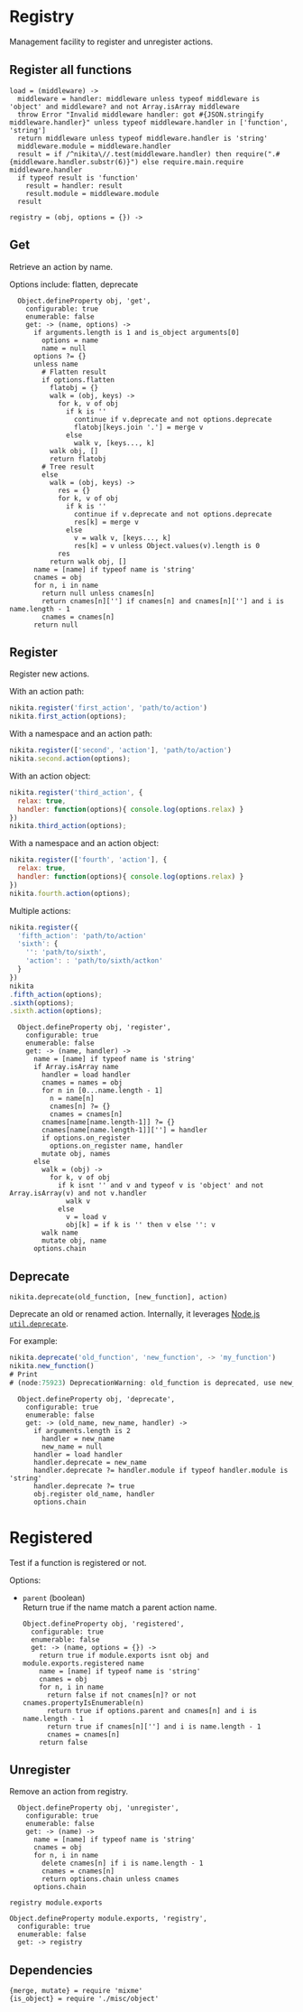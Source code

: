 
# Registry

Management facility to register and unregister actions.

## Register all functions

    load = (middleware) ->
      middleware = handler: middleware unless typeof middleware is 'object' and middleware? and not Array.isArray middleware
      throw Error "Invalid middleware handler: got #{JSON.stringify middleware.handler}" unless typeof middleware.handler in ['function', 'string']
      return middleware unless typeof middleware.handler is 'string'
      middleware.module = middleware.handler
      result = if /^nikita\//.test(middleware.handler) then require(".#{middleware.handler.substr(6)}") else require.main.require middleware.handler
      if typeof result is 'function'
        result = handler: result
        result.module = middleware.module
      result

    registry = (obj, options = {}) ->

## Get

Retrieve an action by name.

Options include: flatten, deprecate

      Object.defineProperty obj, 'get',
        configurable: true
        enumerable: false
        get: -> (name, options) ->
          if arguments.length is 1 and is_object arguments[0]
            options = name
            name = null
          options ?= {}
          unless name
            # Flatten result
            if options.flatten
              flatobj = {}
              walk = (obj, keys) ->
                for k, v of obj
                  if k is ''
                    continue if v.deprecate and not options.deprecate
                    flatobj[keys.join '.'] = merge v
                  else
                    walk v, [keys..., k]
              walk obj, []
              return flatobj
            # Tree result
            else
              walk = (obj, keys) ->
                res = {}
                for k, v of obj
                  if k is ''
                    continue if v.deprecate and not options.deprecate
                    res[k] = merge v
                  else
                    v = walk v, [keys..., k]
                    res[k] = v unless Object.values(v).length is 0
                res
              return walk obj, []
          name = [name] if typeof name is 'string'
          cnames = obj
          for n, i in name
            return null unless cnames[n]
            return cnames[n][''] if cnames[n] and cnames[n][''] and i is name.length - 1
            cnames = cnames[n]
          return null

## Register

Register new actions.

With an action path:

```javascript
nikita.register('first_action', 'path/to/action')
nikita.first_action(options);
```

With a namespace and an action path:

```javascript
nikita.register(['second', 'action'], 'path/to/action')
nikita.second.action(options);
```

With an action object:

```javascript
nikita.register('third_action', {
  relax: true,
  handler: function(options){ console.log(options.relax) }
})
nikita.third_action(options);
```

With a namespace and an action object:

```javascript
nikita.register(['fourth', 'action'], {
  relax: true,
  handler: function(options){ console.log(options.relax) }
})
nikita.fourth.action(options);
```

Multiple actions:

```javascript
nikita.register({
  'fifth_action': 'path/to/action'
  'sixth': {
    '': 'path/to/sixth',
    'action': : 'path/to/sixth/actkon'
  }
})
nikita
.fifth_action(options);
.sixth(options);
.sixth.action(options);
```

      Object.defineProperty obj, 'register',
        configurable: true
        enumerable: false
        get: -> (name, handler) ->
          name = [name] if typeof name is 'string'
          if Array.isArray name
            handler = load handler
            cnames = names = obj
            for n in [0...name.length - 1]
              n = name[n]
              cnames[n] ?= {}
              cnames = cnames[n]
            cnames[name[name.length-1]] ?= {}
            cnames[name[name.length-1]][''] = handler
            if options.on_register
              options.on_register name, handler
            mutate obj, names
          else
            walk = (obj) ->
              for k, v of obj
                if k isnt '' and v and typeof v is 'object' and not Array.isArray(v) and not v.handler
                  walk v
                else
                  v = load v
                  obj[k] = if k is '' then v else '': v
            walk name
            mutate obj, name
          options.chain

## Deprecate

`nikita.deprecate(old_function, [new_function], action)`

Deprecate an old or renamed action. Internally, it leverages 
[Node.js `util.deprecate`][deprecate].

For example:

```javascript
nikita.deprecate('old_function', 'new_function', -> 'my_function')
nikita.new_function()
# Print
# (node:75923) DeprecationWarning: old_function is deprecated, use new_function
```

      Object.defineProperty obj, 'deprecate',
        configurable: true
        enumerable: false
        get: -> (old_name, new_name, handler) ->
          if arguments.length is 2
            handler = new_name
            new_name = null
          handler = load handler
          handler.deprecate = new_name
          handler.deprecate ?= handler.module if typeof handler.module is 'string'
          handler.deprecate ?= true
          obj.register old_name, handler
          options.chain

# Registered

Test if a function is registered or not.

Options:

* `parent` (boolean)   
  Return true if the name match a parent action name.

      Object.defineProperty obj, 'registered',
        configurable: true
        enumerable: false
        get: -> (name, options = {}) ->
          return true if module.exports isnt obj and module.exports.registered name
          name = [name] if typeof name is 'string'
          cnames = obj
          for n, i in name
            return false if not cnames[n]? or not cnames.propertyIsEnumerable(n)
            return true if options.parent and cnames[n] and i is name.length - 1
            return true if cnames[n][''] and i is name.length - 1
            cnames = cnames[n]
          return false

## Unregister

Remove an action from registry.

      Object.defineProperty obj, 'unregister',
        configurable: true
        enumerable: false
        get: -> (name) ->
          name = [name] if typeof name is 'string'
          cnames = obj
          for n, i in name
            delete cnames[n] if i is name.length - 1
            cnames = cnames[n]
            return options.chain unless cnames
          options.chain

    registry module.exports

    Object.defineProperty module.exports, 'registry',
      configurable: true
      enumerable: false
      get: -> registry

## Dependencies

    {merge, mutate} = require 'mixme'
    {is_object} = require './misc/object'

[deprecate]: https://nodejs.org/api/util.html#util_util_deprecate_function_string
